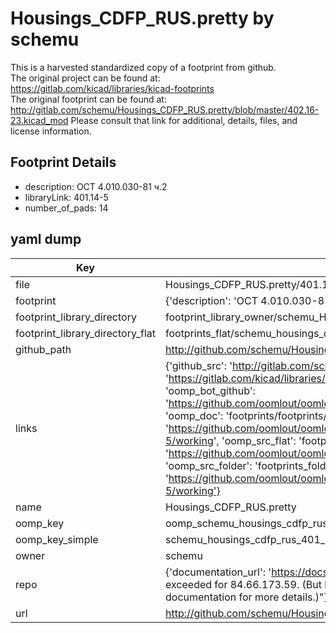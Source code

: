 # Housings_CDFP_RUS.pretty by schemu  
This is a harvested standardized copy of a footprint from github.  
The original project can be found at:  
https://gitlab.com/kicad/libraries/kicad-footprints  
The original footprint can be found at:
http://gitlab.com/schemu/Housings_CDFP_RUS.pretty/blob/master/402.16-23.kicad_mod
Please consult that link for additional, details, files, and license information.  
## Footprint Details
* description: ОСТ 4.010.030-81 ч.2  
* libraryLink: 401.14-5  
* number_of_pads: 14  
## yaml dump  
| Key | Value |  
| --- | --- |  
| file | Housings_CDFP_RUS.pretty/401.14-5.kicad_mod |  
| footprint | {'description': 'ОСТ 4.010.030-81 ч.2', 'libraryLink': '401.14-5', 'number_of_pads': 14} |  
| footprint_library_directory | footprint_library_owner/schemu_Housings_CDFP_RUS.pretty |  
| footprint_library_directory_flat | footprints_flat/schemu_housings_cdfp_rus_401_14_5/working |  
| github_path | http://github.com/schemu/Housings_CDFP_RUS.pretty/blob/master/401.14-5.kicad_mod |  
| links | {'github_src': 'http://gitlab.com/schemu/Housings_CDFP_RUS.pretty/blob/master/402.16-23.kicad_mod', 'github_src_repo': 'https://gitlab.com/kicad/libraries/kicad-footprints', 'oomp_bot': 'footprints/schemu_housings_cdfp_rus_401_14_5/working', 'oomp_bot_github': 'https://github.com/oomlout/oomlout_oomp_footprint_bot/tree/main/footprints/schemu_housings_cdfp_rus_401_14_5/working', 'oomp_doc': 'footprints/footprints/schemu/Housings_CDFP_RUS/401.14-5/working/', 'oomp_doc_github': 'https://github.com/oomlout/oomlout_oomp_footprint_doc/tree/main/footprints/footprints/schemu/Housings_CDFP_RUS/401.14-5/working', 'oomp_src_flat': 'footprints_flat/footprints_flat/schemu_housings_cdfp_rus_401_14_5/working', 'oomp_src_flat_github': 'https://github.com/oomlout/oomlout_oomp_footprint_src/tree/main/footprints_flat/schemu_housings_cdfp_rus_401_14_5/working', 'oomp_src_folder': 'footprints_folder/footprints_folder/schemu/Housings_CDFP_RUS/401.14-5/working', 'oomp_src_folder_github': 'https://github.com/oomlout/oomlout_oomp_footprint_src/tree/main/footprints_folder/schemu/Housings_CDFP_RUS/401.14-5/working'} |  
| name | Housings_CDFP_RUS.pretty |  
| oomp_key | oomp_schemu_housings_cdfp_rus_401_14_5 |  
| oomp_key_simple | schemu_housings_cdfp_rus_401_14_5 |  
| owner | schemu |  
| repo | {'documentation_url': 'https://docs.github.com/rest/overview/resources-in-the-rest-api#rate-limiting', 'message': "API rate limit exceeded for 84.66.173.59. (But here's the good news: Authenticated requests get a higher rate limit. Check out the documentation for more details.)"} |  
| url | http://github.com/schemu/Housings_CDFP_RUS.pretty |  

